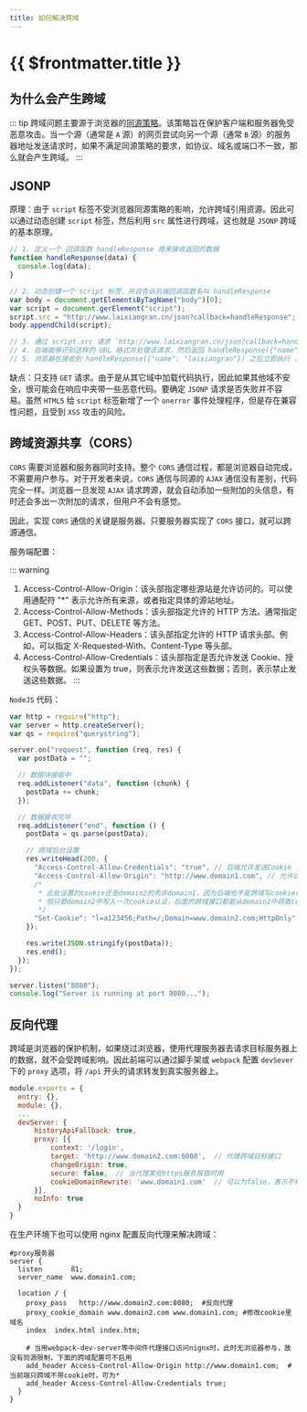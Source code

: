 ```yaml
---
title: 如何解决跨域
---
```


# {{ $frontmatter.title }}

## 为什么会产生跨域

::: tip
跨域问题主要源于浏览器的[同源策略](https://baike.baidu.com/item/%E5%90%8C%E6%BA%90%E7%AD%96%E7%95%A5/3927875?fr=ge_ala)。该策略旨在保护客户端和服务器免受恶意攻击。当一个源（通常是 `A` 源）的网页尝试向另一个源（通常 `B` 源）的服务器地址发送请求时，如果不满足同源策略的要求，如协议、域名或端口不一致，那么就会产生跨域。
:::

## JSONP

原理：由于 `script` 标签不受浏览器同源策略的影响，允许跨域引用资源。因此可以通过动态创建 `script` 标签，然后利用 `src` 属性进行跨域，这也就是 `JSONP` 跨域的基本原理。

```js
// 1. 定义一个 回调函数 handleResponse 用来接收返回的数据
function handleResponse(data) {
  console.log(data);
}

// 2. 动态创建一个 script 标签，并且告诉后端回调函数名叫 handleResponse
var body = document.getElementsByTagName("body")[0];
var script = document.gerElement("script");
script.src = "http://www.laixiangran.cn/json?callback=handleResponse";
body.appendChild(script);

// 3. 通过 script.src 请求 `http://www.laixiangran.cn/json?callback=handleResponse`，
// 4. 后端能够识别这样的 URL 格式并处理该请求，然后返回 handleResponse({"name": "laixiangran"}) 给浏览器
// 5. 浏览器在接收到 handleResponse({"name": "laixiangran"}) 之后立即执行 ，也就是执行 handleResponse 方法，获得后端返回的数据，这样就完成一次跨域请求了。
```

缺点：只支持 `GET` 请求。由于是从其它域中加载代码执行，因此如果其他域不安全，很可能会在响应中夹带一些恶意代码。要确定 `JSONP` 请求是否失败并不容易。虽然 `HTML5` 给 `script` 标签新增了一个 `onerror` 事件处理程序，但是存在兼容性问题，且受到 `XSS` 攻击的风险。

## 跨域资源共享（CORS）

`CORS` 需要浏览器和服务器同时支持。整个 `CORS` 通信过程，都是浏览器自动完成，不需要用户参与。对于开发者来说，`CORS` 通信与同源的 `AJAX` 通信没有差别，代码完全一样。浏览器一旦发现 `AJAX` 请求跨源，就会自动添加一些附加的头信息，有时还会多出一次附加的请求，但用户不会有感觉。

因此，实现 `CORS` 通信的关键是服务器。只要服务器实现了 `CORS` 接口，就可以跨源通信。

服务端配置：

::: warning

1. Access-Control-Allow-Origin：该头部指定哪些源站是允许访问的。可以使用通配符 "\*" 表示允许所有来源，或者指定具体的源站地址。
2. Access-Control-Allow-Methods：该头部指定允许的 HTTP 方法。通常指定 GET、POST、PUT、DELETE 等方法。
3. Access-Control-Allow-Headers：该头部指定允许的 HTTP 请求头部。例如，可以指定 X-Requested-With、Content-Type 等头部。
4. Access-Control-Allow-Credentials：该头部指定是否允许发送 Cookie、授权头等数据。如果设置为 true，则表示允许发送这些数据；否则，表示禁止发送这些数据。
   :::

`NodeJS` 代码：

```js
var http = require("http");
var server = http.createServer();
var qs = require("querystring");

server.on("request", function (req, res) {
  var postData = "";

  // 数据块接收中
  req.addListener("data", function (chunk) {
    postData += chunk;
  });

  // 数据接收完毕
  req.addListener("end", function () {
    postData = qs.parse(postData);

    // 跨域后台设置
    res.writeHead(200, {
      "Access-Control-Allow-Credentials": "true", // 后端允许发送Cookie
      "Access-Control-Allow-Origin": "http://www.domain1.com", // 允许访问的域（协议+域名+端口）
      /*
       * 此处设置的cookie还是domain2的而非domain1，因为后端也不能跨域写cookie(nginx反向代理可以实现)，
       * 但只要domain2中写入一次cookie认证，后面的跨域接口都能从domain2中获取cookie，从而实现所有的接口都能跨域访问
       */
      "Set-Cookie": "l=a123456;Path=/;Domain=www.domain2.com;HttpOnly", // HttpOnly的作用是让js无法读取cookie
    });

    res.write(JSON.stringify(postData));
    res.end();
  });
});

server.listen("8080");
console.log("Server is running at port 8080...");
```

## 反向代理

跨域是浏览器的保护机制，如果绕过浏览器，使用代理服务器去请求目标服务器上的数据，就不会受跨域影响。因此前端可以通过脚手架或 `webpack` 配置 `devSever` 下的 `proxy` 选项，将 `/api` 开头的请求转发到真实服务器上。

```js
module.exports = {
  entry: {},
  module: {},
  ...
  devServer: {
      historyApiFallback: true,
      proxy: [{
          context: '/login',
          target: 'http://www.domain2.com:8080',  // 代理跨域目标接口
          changeOrigin: true,
          secure: false,  // 当代理某些https服务报错时用
          cookieDomainRewrite: 'www.domain1.com'  // 可以为false，表示不修改
      }],
      noInfo: true
  }
}
```

在生产环境下也可以使用 nginx 配置反向代理来解决跨域：

```nginx
#proxy服务器
server {
  listen       81;
  server_name  www.domain1.com;

  location / {
    proxy_pass   http://www.domain2.com:8080;  #反向代理
    proxy_cookie_domain www.domain2.com www.domain1.com; #修改cookie里域名
    index  index.html index.htm;

    # 当用webpack-dev-server等中间件代理接口访问nignx时，此时无浏览器参与，故没有同源限制，下面的跨域配置可不启用
    add_header Access-Control-Allow-Origin http://www.domain1.com;  #当前端只跨域不带cookie时，可为*
    add_header Access-Control-Allow-Credentials true;
  }
}
```
